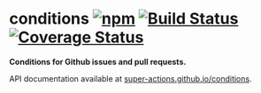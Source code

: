 # conditions [![npm](https://img.shields.io/npm/v/@super-actions/conditions.svg)](https://www.npmjs.com/package/@super-actions/conditions) [![Build Status](https://github.com/super-actions/conditions/workflows/CI/badge.svg?branch=master)](https://github.com/super-actions/conditions/actions) [![Coverage Status](https://coveralls.io/repos/github/super-actions/conditions/badge.svg)](https://coveralls.io/github/super-actions/conditions)

**Conditions for Github issues and pull requests.**

API documentation available at [super-actions.github.io/conditions](https://super-actions.github.io/conditions).
